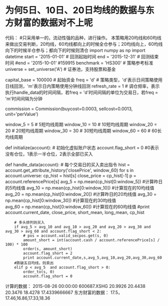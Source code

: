 # 为何5日、10日、20日均线的数据与东方财富的数据对不上呢

代码：
#只采用单一的，流动性强的品种，进行操作。 本策略用20均线和60均线来做出交易判断，20均线，60均线都向上的时候全仓参与；20均线向上，60均线向下的时候半仓参与；都向下的时候则清仓
import numpy as np
import datetime
start = '2015-01-01'                       # 回测起始时间
end = '2015-12-31'                         # 回测结束时间
#end = '2015-10-01' 
#159915
benchmark = 'HS300'                  # 策略参考标准
universe = set_universe('A')             # 证券池，支持股票和基金

capital_base = 100000                      # 起始资金
freq = 'd'                                 # 策略类型，'d'表示日间策略使用日线回测，'m'表示日内策略使用分钟线回测
refresh_rate = 1                           # 调仓频率，表示执行handle_data的时间间隔，若freq = 'd'时间间隔的单位为交易日，若freq = 'm'时间间隔为分钟

commission = Commission(buycost=0.0003, sellcost=0.0013, unit='perValue')

window_5 = 5  # 5短均线周期
window_10 = 10  # 10短均线周期
window_20 = 20  # 20短均线周期
window_30 = 30  # 30短均线周期
window_60 = 60   # 60长均线周期
    
def initialize(account):					# 初始化虚拟账户状态
    account.flag_short = 0  #0表示没有仓位，1表示一半仓位，2表示全部已买入
    
def handle_data(account):                   # 每个交易日的买入卖出指令
    hist = account.get_attribute_history('closePrice', window_60)
    for s in account.universe:
        cp_hist = hist[s]
        close_price = cp_hist[-1]
        p = account.referencePrice[s]
        avg_5 = np.mean(cp_hist[0:window_5])   #计算昨日的5均线值
        avg_10 = np.mean(cp_hist[0:window_10])     #计算现在的10均线值
        avg_20 = np.mean(cp_hist[0:window_20])   #计算昨日的20均线值
        avg_30 = np.mean(cp_hist[0:window_30])     #计算现在的30均线值     
        avg_60 = np.mean(cp_hist[0:window_60])     #计算现在的60均线值 
        #print account.current_date, close_price, short_mean, long_mean, cp_hist
        
        # 多头排列则买入
        if avg_5 > avg_10 and avg_10 > avg_20 and avg_20 > avg_30 and avg_30 > avg_60 and account.flag_short < 2:
            # pos = account.valid_secpos.get(s, 0)
            amount_short = int(account.cash / account.referencePrice[s] / 100) * 100
            order(s, amount_short)
            account.flag_short = 2
            print account.current_date,s,avg_5,avg_10,avg_20,avg_30,avg_60
        #跌破五日均线，则卖出
        elif p < avg_5  and account.flag_short > 0:
            order_to(s, 0)
            account.flag_short = 0
计算的数据：
2015-08-26 00:00:00 600687.XSHG 20.9926 20.4438 20.3476 18.4278 17.4339666667
东方财富的数据：
17.5，17.46,16.86,17.33,18.36